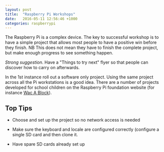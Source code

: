 ```yaml
---
layout: post
title:  "Raspberry Pi Workshops"
date:   2016-05-11 12:56:46 +1000
categories: raspberrypi
---
```


The Raspberry Pi is a complex device.
The key to successful workshop is to have a simple project that allows most people
to have a positive win before they finish.
NB This does not mean they have to finish the complete project,
but make enough progress to see something happen.

_Strong suggestion_. Have a "Things to try next" flyer so that people can discover how to carry on afterwards.

In the 1st instance roll out a software only project.
Using the same project across all the Pi workstations is a good idea.
There are a number of projects developed for school children
on the Raspberry Pi foundation website
(for instance [Wac A Block](https://github.com/raspberrypilearning/minecraft-whac-a-block-game)).

## Top Tips

* Choose and set up the project so no network access is needed

* Make sure the keyboard and locale are configured correctly (configure a single SD card and then clone it.

* Have spare SD cards already set up

